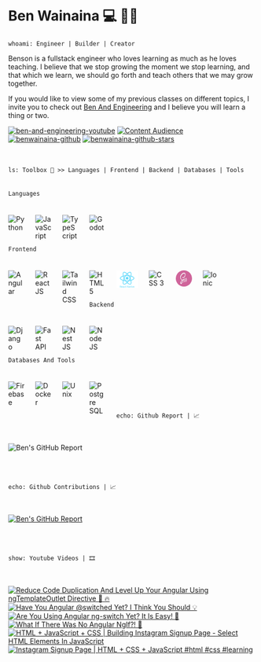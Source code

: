 # Ben Wainaina 💻 👨‍💻

`whoami: Engineer | Builder | Creator`

Benson is a fullstack engineer who loves learning as much as he loves teaching. I believe that we stop growing the moment we stop learning, and that which we learn,
we should go forth and teach others that we may grow together.

If you would like to view some of my previous classes on different topics, I invite
you to check out [Ben And Engineering](http://www.youtube.com/@benandengineering)
and I believe you will learn a thing or two.

   <p align="left">
      <a href="https://www.youtube.com/c/benandengineering?sub_confirmation=1">
         <img alt="ben-and-engineering-youtube" title="Learn More And Grow" src="https://custom-icon-badges.demolab.com/youtube/channel/subscribers/UCOHVm-EN7JmsMKXherBxSLg?color=%23db113d&label=SUBSCRIBE&logo=video&logoColor=white&style=for-the-badge&labelColor=ff0037"/></a> 
      <a href="https://www.youtube.com/c/benandengineering">
         <img alt="Content Audience" title="Content Audience" src="https://custom-icon-badges.demolab.com/youtube/channel/views/UCOHVm-EN7JmsMKXherBxSLg?color=%238400ff&logo=eye&logoColor=white&style=for-the-badge&labelColor=9900ff"/></a> 
      <a href="https://github.com/benwainaina?tab=followers">
         <img alt="benwainaina-github" title="Connect To Learn More" src="https://custom-icon-badges.demolab.com/github/followers/benwainaina?color=d88110&labelColor=ff9100&style=for-the-badge&logo=person-add&label=Follow&logoColor=white"/></a>
      <a href="https://github.com/benwainaina?tab=repositories&sort=stargazers">
         <img alt="benwainaina-github-stars" title="GitHub Stars" src="https://custom-icon-badges.demolab.com/github/stars/benwainaina?color=10a0da&style=for-the-badge&labelColor=00b7ff&logo=star"/></a>
   </p>

<br>

`ls: Toolbox 🧰 >> Languages | Frontend | Backend | Databases | Tools`
<br>
<br>

`Languages`

<img title="Python" align="left" alt="Python" width="33px" style="margin-right:22px; margin-top: 22px" src="https://cdn.jsdelivr.net/gh/devicons/devicon/icons/python/python-original.svg"/>

<img title="JavaScript" align="left" alt="JavaScript" width="33px" style="margin-right:22px; margin-top: 22px" src="https://cdn.jsdelivr.net/gh/devicons/devicon/icons/javascript/javascript-plain.svg"/>

<img title="TypeScript" align="left" alt="TypeScript" width="33px" style="margin-right:22px; margin-top: 22px" src="https://cdn.jsdelivr.net/gh/devicons/devicon/icons/typescript/typescript-original.svg"/>

<img title="Godot" align="left" alt="Godot" width="33px" style="margin-right:22px; margin-top: 22px" src="https://cdn.jsdelivr.net/gh/devicons/devicon/icons/godot/godot-original.svg"/>

<br>
<br>
<br>
<br>

`Frontend`

<img title="Angular" align="left" alt="Angular" width="33px" style="margin-right:22px; margin-top: 22px" src="https://cdn.jsdelivr.net/gh/devicons/devicon/icons/angular/angular-original.svg"/>

<img title="React JS + React Native" align="left" alt="React JS" width="33px" style="margin-right:22px; margin-top: 22px" src="https://cdn.jsdelivr.net/gh/devicons/devicon/icons/react/react-original.svg"/>

<img title="Tailwind CSS" align="left" alt="Tailwind CSS" width="33px" style="margin-right:22px; margin-top: 22px" src="https://cdn.jsdelivr.net/gh/devicons/devicon/icons/tailwindcss/tailwindcss-original.svg"/>

<img title="HTML 5" align="left" alt="HTML 5" width="33px" style="margin-right:22px; margin-top: 22px" src="https://cdn.jsdelivr.net/gh/devicons/devicon/icons/html5/html5-original.svg"/>

<img title="React Native" align="left" alt="React Native" width="44px" style="margin-right:22px; margin-top: 22px" src="https://raw.githubusercontent.com/benwainaina/benwainaina/8dee2f130896119d2764cf5ea1671203edc9b457/skills/react-native-1.svg"/>

<img title="CSS 3" align="left" alt="CSS 3" width="33px" style="margin-right:22px; margin-top: 22px" src="https://cdn.jsdelivr.net/gh/devicons/devicon/icons/css3/css3-original.svg"/>

<img title="SCSS" align="left" alt="SASS" width="33px" height="33px" style="margin-right:22px; margin-top: 22px; border-radius: 50%" src="https://github.com/benwainaina/benwainaina/blob/main/skills/scss.jpeg?raw=true"/>

<img title="Ionic" align="left" alt="Ionic" width="33px" style="margin-right:22px; margin-top: 22px" src="https://cdn.jsdelivr.net/gh/devicons/devicon/icons/ionic/ionic-original.svg"/>

<br>
<br>
<br>
<br>

`Backend`

<img title="Django" align="left" alt="Django" width="33px" style="margin-right:22px; margin-top: 22px" src="https://cdn.jsdelivr.net/gh/devicons/devicon/icons/django/django-plain.svg"/>

<img title="Fast API" align="left" alt="Fast API" width="33px" style="margin-right:22px; margin-top: 22px" src="https://cdn.jsdelivr.net/gh/devicons/devicon/icons/fastapi/fastapi-original.svg"/>

<img title="Nest JS" align="left" alt="Nest JS" width="33px" style="margin-right:22px; margin-top: 22px" src="https://cdn.jsdelivr.net/gh/devicons/devicon/icons/nestjs/nestjs-original.svg"/>

<img title="Node JS" align="left" alt="Node JS" width="33px" style="margin-right:22px; margin-top: 22px" src="https://cdn.jsdelivr.net/gh/devicons/devicon/icons/nodejs/nodejs-original.svg"/>

<br>
<br>
<br>
<br>

`Databases And Tools`

<img title="Firebase" align="left" alt="Firebase" width="33px" style="margin-right:22px; margin-top: 22px" src="https://cdn.jsdelivr.net/gh/devicons/devicon/icons/firebase/firebase-original.svg"/>

<img title="Docker" align="left" alt="Docker" width="33px" style="margin-right:22px; margin-top: 22px" src="https://cdn.jsdelivr.net/gh/devicons/devicon/icons/docker/docker-original.svg"/>

<img title="Unix" align="left" alt="Unix" width="33px" style="margin-right:22px; margin-top: 22px" src="https://cdn.jsdelivr.net/gh/devicons/devicon/icons/unix/unix-original.svg"/>

<img title="Postgre SQL" align="left" alt="Postgre SQL" width="33px" style="margin-right:22px; margin-top: 22px;" src="https://cdn.jsdelivr.net/gh/devicons/devicon/icons/postgresql/postgresql-original.svg"/>

<br>
<br>
<br>
<br>

`echo: Github Report | 📈`

<br>

![Ben's GitHub Report](https://github-readme-stats.vercel.app/api?username=benwainaina&show_icons=true&theme=radical)

<br>
<br>

`echo: Github Contributions | 📈`

<br>

[![Ben's GitHub Report](https://streak-stats.demolab.com/?user=benwainaina&theme=radical)](https://git.io/streak-stats)

<br>
<br>

`show: Youtube Videos | 🎞️`

<br>

<!-- BEGIN YOUTUBE-CARDS -->
[![Reduce Code Duplication And Level Up Your Angular Using ngTemplateOutlet Directive 🚀 🔥](https://ytcards.demolab.com/?id=OqXo8X-0pXg&title=Reduce+Code+Duplication+And+Level+Up+Your+Angular+Using+ngTemplateOutlet+Directive+%F0%9F%9A%80+%F0%9F%94%A5&lang=en&timestamp=1734805063&background_color=%230d1117&title_color=%23ffffff&stats_color=%23dedede&max_title_lines=1&width=250&border_radius=5 "Reduce Code Duplication And Level Up Your Angular Using ngTemplateOutlet Directive 🚀 🔥")](https://www.youtube.com/watch?v=OqXo8X-0pXg)
[![Have You Angular @switched Yet? I Think You Should 💡](https://ytcards.demolab.com/?id=RdwkxETIcUE&title=Have+You+Angular+%40switched+Yet%3F+I+Think+You+Should+%F0%9F%92%A1&lang=en&timestamp=1734516119&background_color=%230d1117&title_color=%23ffffff&stats_color=%23dedede&max_title_lines=1&width=250&border_radius=5 "Have You Angular @switched Yet? I Think You Should 💡")](https://www.youtube.com/watch?v=RdwkxETIcUE)
[![Are You Using Angular ng-switch Yet? It Is Easy! 🥳](https://ytcards.demolab.com/?id=QBtuaw7aJUI&title=Are+You+Using+Angular+ng-switch+Yet%3F+It+Is+Easy%21+%F0%9F%A5%B3&lang=en&timestamp=1731498690&background_color=%230d1117&title_color=%23ffffff&stats_color=%23dedede&max_title_lines=1&width=250&border_radius=5 "Are You Using Angular ng-switch Yet? It Is Easy! 🥳")](https://www.youtube.com/watch?v=QBtuaw7aJUI)
[![What If There Was No Angular NgIf?! 🤔](https://ytcards.demolab.com/?id=97lMjfrjqJw&title=What+If+There+Was+No+Angular+NgIf%3F%21+%F0%9F%A4%94&lang=en&timestamp=1730985807&background_color=%230d1117&title_color=%23ffffff&stats_color=%23dedede&max_title_lines=1&width=250&border_radius=5 "What If There Was No Angular NgIf?! 🤔")](https://www.youtube.com/watch?v=97lMjfrjqJw)
[![HTML + JavaScript + CSS | Building Instagram Signup Page - Select HTML Elements In JavaScript](https://ytcards.demolab.com/?id=4sJdJ6rwGnE&title=HTML+%2B+JavaScript+%2B+CSS+%7C+Building+Instagram+Signup+Page+-+Select+HTML+Elements+In+JavaScript&lang=en&timestamp=1730746875&background_color=%230d1117&title_color=%23ffffff&stats_color=%23dedede&max_title_lines=1&width=250&border_radius=5 "HTML + JavaScript + CSS | Building Instagram Signup Page - Select HTML Elements In JavaScript")](https://www.youtube.com/watch?v=4sJdJ6rwGnE)
[![Instagram Signup Page | HTML + CSS + JavaScript #html #css #learning](https://ytcards.demolab.com/?id=M9OK96-uZFE&title=Instagram+Signup+Page+%7C+HTML+%2B+CSS+%2B+JavaScript+%23html+%23css+%23learning&lang=en&timestamp=1730550990&background_color=%230d1117&title_color=%23ffffff&stats_color=%23dedede&max_title_lines=1&width=250&border_radius=5 "Instagram Signup Page | HTML + CSS + JavaScript #html #css #learning")](https://www.youtube.com/watch?v=M9OK96-uZFE)
<!-- END YOUTUBE-CARDS -->
